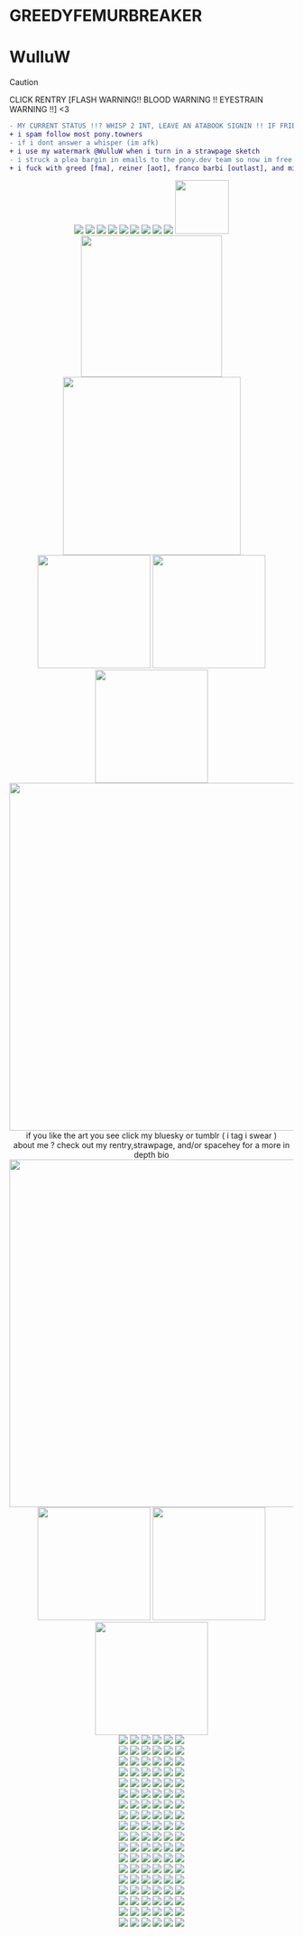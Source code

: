 # GREEDYFEMURBREAKER
# WulluW
> [!CAUTION]
> CLICK RENTRY [FLASH WARNING!! BLOOD WARNING !! EYESTRAIN WARNING !!] <3
```diff
- MY CURRENT STATUS !!? WHISP 2 INT, LEAVE AN ATABOOK SIGNIN !! IF FRIEND DISCORD MESSAGE ME !!!
+ i spam follow most pony.towners
- if i dont answer a whisper (im afk)
+ i use my watermark @WulluW when i turn in a strawpage sketch
- i struck a plea bargin in emails to the pony.dev team so now im free from 15 min afk disconnect hell !
+ i fuck with greed [fma], reiner [aot], franco barbi [outlast], and miles upshur [outlast] if you fuck with em too hit me up
```

 <div align="center">
  <img src="https://file.garden/Zn4VyXfEdAHVeqaq/pixels/sega.gif">
  <img src="https://file.garden/Zn4VyXfEdAHVeqaq/pixels/steam.gif">
  <img src="https://file.garden/Zn4VyXfEdAHVeqaq/pixels/playstation.gif">
  <img src="https://file.garden/Zn4VyXfEdAHVeqaq/pixels/xbox.jpg">
  <img src="https://file.garden/Zn4VyXfEdAHVeqaq/pixels/n64.png">
  <img src="https://file.garden/Zn4VyXfEdAHVeqaq/pixels/wii.png">
  <img src="https://file.garden/Zn4VyXfEdAHVeqaq/pixels/3ds.png">
 <img src="https://file.garden/Zn4VyXfEdAHVeqaq/pixels/gameboy.png">
  <img src="https://file.garden/Zn4VyXfEdAHVeqaq/pixels/supermonkeyball.png">
  <img src="https://file.garden/Zn4VyXfEdAHVeqaq/pixels/i-leave-bite-marks.gif" width="95">
</div>
 

<div align="center">
  <img src="https://file.garden/Zn4VyXfEdAHVeqaq/pixels/vampdivider.gif" width="250">
</div>

<div align="center">
  <img src="https://cdn.bsky.app/img/feed_thumbnail/plain/did:plc:g5gdpowrvjzkx3axh5nch3fy/bafkreiafgmtqn5t3oeisvn5xodaxmcupex7erfwqvj737koj4vuje2n3xa@jpeg" width="315">
</div>

<div align="center">
  <img src="https://cdn.bsky.app/img/feed_fullsize/plain/did:plc:g5gdpowrvjzkx3axh5nch3fy/bafkreihq47xahmsfwf6roklf7iq2pbmzvn74ghzt4y5mv4jz4nau2d5i5m@jpeg" width="200">
 <img src="https://cdn.bsky.app/img/feed_thumbnail/plain/did:plc:g5gdpowrvjzkx3axh5nch3fy/bafkreighcmtlsqsm2zzpvct6vj77atpettknzim6wccrn4f46dhbgd2ysi@jpeg" width="200">
  <img src="https://cdn.bsky.app/img/feed_fullsize/plain/did:plc:g5gdpowrvjzkx3axh5nch3fy/bafkreiaicxl636occcrhlaasxhe26jkaqcacxznjkscizanr4u5hx2jhzi@jpeg" width="200">
</div>

<div align="center">
  <img src="https://file.garden/Zn4VyXfEdAHVeqaq/pixels/Tumblr_l_56712078660918.gif" width="615">
</div>
<div align="center"> if you like the art you see click my bluesky or tumblr ( i tag i swear )
</div>
<div align="center">  about me ?  check out my rentry,strawpage, and/or spacehey for a more in depth bio
</div>
<div align="center">
  <img src="https://file.garden/Zn4VyXfEdAHVeqaq/pixels/Tumblr_l_56712078660918.gif" width="615">
</div>


<div align="center">
 <img src="https://64.media.tumblr.com/bb1f8b45ae2c545673e28f6f389797cc/917b6385ee3ec77e-1f/s1280x1920/6972f9cd52a7b90b02eb0af299003d3036b40626.pnj" width="200"> <img src="https://64.media.tumblr.com/b4440628ccca21becb173e792a99f989/48939d5a6b3a5d33-4b/s1280x1920/f606ceb2dc6510cc4722c82406573939d245aa5e.pnj" width="200"> <img src="https://64.media.tumblr.com/b11663ffdba2be6b5e276ce32d331e97/cb720683897f517d-6a/s640x960/fe048811278bfefa0de33df1b34d3a7b3bb7b361.pnj" width="200">
</div>



<div align="center">
  <img src="https://file.garden/Zn4VyXfEdAHVeqaq/stamps/Tumblr_l_175551899450694.gif">
  <img src="https://file.garden/Zn4VyXfEdAHVeqaq/stamps/Tumblr_l_175597397070696.gif">
  <img src="https://file.garden/Zn4VyXfEdAHVeqaq/stamps/Tumblr_l_175528637420462.gif">
  <img src="https://file.garden/Zn4VyXfEdAHVeqaq/stamps/Tumblr_l_175556838883848.gif">
  <img src="https://file.garden/Zn4VyXfEdAHVeqaq/stamps/Tumblr_l_175525061804154.gif">
  <img src="https://file.garden/Zn4VyXfEdAHVeqaq/stamps/Tumblr_l_175604749390312.gif">
</div>

<div align="center">
  <img src="https://file.garden/Zn4VyXfEdAHVeqaq/stamps/Tumblr_l_175618142737775.gif">
  <img src="https://file.garden/Zn4VyXfEdAHVeqaq/stamps/Tumblr_l_175615491819544.gif">
  <img src="https://file.garden/Zn4VyXfEdAHVeqaq/stamps/Tumblr_l_175594633291619.gif">
  <img src="https://file.garden/Zn4VyXfEdAHVeqaq/stamps/Tumblr_l_175599481742697.gif">
  <img src="https://file.garden/Zn4VyXfEdAHVeqaq/stamps/Tumblr_l_175466783641689.gif">
  <img src="https://file.garden/Zn4VyXfEdAHVeqaq/stamps/Tumblr_l_175610303359851.gif">
</div>

<div align="center">
  <img src="https://file.garden/Zn4VyXfEdAHVeqaq/stamps/Tumblr_l_175607481637159.gif">
  <img src="https://file.garden/Zn4VyXfEdAHVeqaq/stamps/Tumblr_l_175549705349155.gif">
  <img src="https://file.garden/Zn4VyXfEdAHVeqaq/stamps/Tumblr_l_175602649540851.gif">
  <img src="https://file.garden/Zn4VyXfEdAHVeqaq/stamps/Tumblr_l_175459920664765.gif">
  <img src="https://file.garden/Zn4VyXfEdAHVeqaq/stamps/Tumblr_l_175456519441380.gif">
  <img src="https://file.garden/Zn4VyXfEdAHVeqaq/stamps/Tumblr_l_175452663426303.gif">
</div>
 
<div align="center">
  <img src="https://file.garden/Zn4VyXfEdAHVeqaq/stamps/Tumblr_l_175465303122996.gif">
  <img src="https://file.garden/Zn4VyXfEdAHVeqaq/stamps/Tumblr_l_175554019142001.gif">
  <img src="https://file.garden/Zn4VyXfEdAHVeqaq/stamps/Tumblr_l_175558892401156.gif">
  <img src="https://file.garden/Zn4VyXfEdAHVeqaq/stamps/Tumblr_l_175547102645463.gif">
  <img src="https://file.garden/Zn4VyXfEdAHVeqaq/stamps/Tumblr_l_56888440239005.gif">
  <img src="https://file.garden/Zn4VyXfEdAHVeqaq/stamps/Tumblr_l_58255114771702.gif">
</div>

<div align="center">
 <img src="https://file.garden/Zn4VyXfEdAHVeqaq/stamps/Tumblr_l_57103009320634.gif">
  <img src="https://file.garden/Zn4VyXfEdAHVeqaq/stamps/Tumblr_l_57078809927632.gif">
  <img src="https://file.garden/Zn4VyXfEdAHVeqaq/stamps/Tumblr_l_57114648546480.gif">
  <img src="https://file.garden/Zn4VyXfEdAHVeqaq/stamps/Tumblr_l_57084504899402.gif">
  <img src="https://file.garden/Zn4VyXfEdAHVeqaq/stamps/Tumblr_l_58244643288317.gif">
  <img src="https://file.garden/Zn4VyXfEdAHVeqaq/stamps/Tumblr_l_58258514390472.gif">
</div>

<div align="center">
  <img src="https://file.garden/Zn4VyXfEdAHVeqaq/stamps/Tumblr_l_56763381631690.gif">
  <img src="https://file.garden/Zn4VyXfEdAHVeqaq/stamps/Tumblr_l_58406626666788.gif">
  <img src="https://file.garden/Zn4VyXfEdAHVeqaq/stamps/Tumblr_l_57073209110478.gif">
  <img src="https://file.garden/Zn4VyXfEdAHVeqaq/stamps/Tumblr_l_57227401135718.gif">
  <img src="https://file.garden/Zn4VyXfEdAHVeqaq/stamps/Tumblr_l_56855829506465.gif">
  <img src="https://file.garden/Zn4VyXfEdAHVeqaq/stamps/Tumblr_l_58390924230556.gif">
</div>

<div align="center">
  <img src="https://file.garden/Zn4VyXfEdAHVeqaq/stamps/Tumblr_l_58397735071172.gif">
  <img src="https://file.garden/Zn4VyXfEdAHVeqaq/stamps/Tumblr_l_12658106256523.gif">
  <img src="https://file.garden/Zn4VyXfEdAHVeqaq/stamps/Tumblr_l_40485660689643.gif">
  <img src="https://file.garden/Zn4VyXfEdAHVeqaq/stamps/wowie.gif">
  <img src="https://file.garden/Zn4VyXfEdAHVeqaq/stamps/regular%20show.gif">
  <img src="https://file.garden/Zn4VyXfEdAHVeqaq/stamps/UPBSIyT%20-%20Imgur.gif">
</div>

<div align="center">
  <img src="https://file.garden/Zn4VyXfEdAHVeqaq/stamps/imnEPqb%20-%20Imgur.gif">
  <img src="https://file.garden/Zn4VyXfEdAHVeqaq/stamps/SRRah2p%20-%20Imgur.gif">
  <img src="https://file.garden/Zn4VyXfEdAHVeqaq/stamps/WFeaLWX%20-%20Imgur.gif">
  <img src="https://file.garden/Zn4VyXfEdAHVeqaq/stamps/fbAtbun%20-%20Imgur.gif">
  <img src="https://file.garden/Zn4VyXfEdAHVeqaq/stamps/1kbaDrI%20-%20Imgur.gif">
  <img src="https://file.garden/Zn4VyXfEdAHVeqaq/stamps/zLcYwF4%20-%20Imgur.gif">
</div>

<div align="center">
  <img src="https://file.garden/Zn4VyXfEdAHVeqaq/stamps/water%20stamp.gif">
  <img src="https://file.garden/Zn4VyXfEdAHVeqaq/stamps/XfHTZjq%20-%20Imgur.gif">
  <img src="https://file.garden/Zn4VyXfEdAHVeqaq/stamps/q14Xmm2%20-%20Imgur.gif">
  <img src="https://file.garden/Zn4VyXfEdAHVeqaq/stamps/5GA6i4p%20-%20Imgur.gif">
  <img src="https://file.garden/Zn4VyXfEdAHVeqaq/stamps/9K2GAqu%20-%20Imgur.gif">
  <img src="https://file.garden/Zn4VyXfEdAHVeqaq/stamps/qTgHnYi%20-%20Imgur.gif">
</div>

<div align="center">
  <img src="https://file.garden/Zn4VyXfEdAHVeqaq/stamps/Y5e6N9M%20-%20Imgur.gif">
  <img src="https://file.garden/Zn4VyXfEdAHVeqaq/stamps/FR2O7EM%20-%20Imgur.gif">
  <img src="https://file.garden/Zn4VyXfEdAHVeqaq/stamps/ZWI2ldb%20-%20Imgur.gif">
  <img src="https://file.garden/Zn4VyXfEdAHVeqaq/stamps/danckity.gif">
  <img src="https://file.garden/Zn4VyXfEdAHVeqaq/stamps/okamirunning.gif">
  <img src="https://file.garden/Zn4VyXfEdAHVeqaq/stamps/dancinkittycat.gif">
</div>

<div align="center">
  <img src="https://file.garden/Zn4VyXfEdAHVeqaq/stamps/mayaviolence.gif">
  <img src="https://file.garden/Zn4VyXfEdAHVeqaq/stamps/gameboy.gif">
  <img src="https://file.garden/Zn4VyXfEdAHVeqaq/stamps/ilovesnacking.gif">
  <img src="https://file.garden/Zn4VyXfEdAHVeqaq/stamps/pokemonblack.gif">
  <img src="https://file.garden/Zn4VyXfEdAHVeqaq/stamps/3ds.gif">
  <img src="https://file.garden/Zn4VyXfEdAHVeqaq/stamps/phoenixcoffee.gif">
</div>

<div align="center">
  <img src="https://file.garden/Zn4VyXfEdAHVeqaq/stamps/dragonlover.gif">
  <img src="https://file.garden/Zn4VyXfEdAHVeqaq/stamps/wii.gif">
  <img src="https://file.garden/Zn4VyXfEdAHVeqaq/stamps/Tumblr_l_175468601114996.jpg">
  <img src="https://file.garden/Zn4VyXfEdAHVeqaq/stamps/Tumblr_l_175659337353700.jpg">
  <img src="https://file.garden/Zn4VyXfEdAHVeqaq/stamps/Tumblr_l_175470129424458.jpg">
  <img src="https://file.garden/Zn4VyXfEdAHVeqaq/stamps/Tumblr_l_175471938700766.jpg">
</div>

<div align="center">
  <img src="https://file.garden/Zn4VyXfEdAHVeqaq/stamps/Tumblr_l_175478683290074.jpg">
  <img src="https://file.garden/Zn4VyXfEdAHVeqaq/stamps/Tumblr_l_175661534164854.jpg">
  <img src="https://file.garden/Zn4VyXfEdAHVeqaq/stamps/Tumblr_l_175657167670623.jpg">
  <img src="https://file.garden/Zn4VyXfEdAHVeqaq/stamps/Tumblr_l_175663090593700.jpg">
  <img src="https://file.garden/Zn4VyXfEdAHVeqaq/stamps/tumblr_dc0abd67ff11656a03805536fe1b4770_f19d1096_100.jpg">
  <img src="https://file.garden/Zn4VyXfEdAHVeqaq/stamps/tumblr_bc4557b0e4d2f0ea6ee12f16a132290a_d452df1f_100.jpg">
</div>

<div align="center">
  <img src="https://file.garden/Zn4VyXfEdAHVeqaq/stamps/Tumblr_l_58238007584701.jpg">
  <img src="https://file.garden/Zn4VyXfEdAHVeqaq/stamps/Tumblr_l_56871668866081.jpg">
  <img src="https://file.garden/Zn4VyXfEdAHVeqaq/stamps/Tumblr_l_58099104880616.jpg">
  <img src="https://file.garden/Zn4VyXfEdAHVeqaq/stamps/Tumblr_l_56882531391082.jpg">
  <img src="https://file.garden/Zn4VyXfEdAHVeqaq/stamps/Tumblr_l_58471060086869.jpg">
  <img src="https://file.garden/Zn4VyXfEdAHVeqaq/stamps/Tumblr_l_58233975698163.jpg">
</div>

<div align="center">
  <img src="https://file.garden/Zn4VyXfEdAHVeqaq/stamps/Tumblr_l_57339941214725.jpg">
  <img src="https://file.garden/Zn4VyXfEdAHVeqaq/stamps/Tumblr_l_58250721229010.jpg">
  <img src="https://file.garden/Zn4VyXfEdAHVeqaq/stamps/Tumblr_l_57337653507032.jpg">
  <img src="https://file.garden/Zn4VyXfEdAHVeqaq/stamps/Tumblr_l_58395032907788.jpg">
  <img src="https://file.garden/Zn4VyXfEdAHVeqaq/stamps/Tumblr_l_58247231033856.jpg">
  <img src="https://file.garden/Zn4VyXfEdAHVeqaq/stamps/Tumblr_l_58387525916326.jpg">
</div>

<div align="center">
  <img src="https://file.garden/Zn4VyXfEdAHVeqaq/stamps/Tumblr_l_58443280833867.jpg">
  <img src="https://file.garden/Zn4VyXfEdAHVeqaq/stamps/hX0UevK%20-%20Imgur.jpg">
  <img src="https://file.garden/Zn4VyXfEdAHVeqaq/stamps/TKCwi44%20-%20Imgur.jpg">
  <img src="https://file.garden/Zn4VyXfEdAHVeqaq/stamps/sG8QX6C%20-%20Imgur.jpg">
  <img src="https://file.garden/Zn4VyXfEdAHVeqaq/stamps/burntout.jpg">
  <img src="https://file.garden/Zn4VyXfEdAHVeqaq/stamps/ttr1KQJ%20-%20Imgur.png">
</div>

<div align="center">
  <img src="https://file.garden/Zn4VyXfEdAHVeqaq/stamps/0qHnIUg%20-%20Imgur.png">
  <img src="https://file.garden/Zn4VyXfEdAHVeqaq/stamps/tS3ec4b%20-%20Imgur.png">
  <img src="https://file.garden/Zn4VyXfEdAHVeqaq/stamps/l6sM7xP%20-%20Imgur.png">
  <img src="https://file.garden/Zn4VyXfEdAHVeqaq/stamps/KT2yq0p%20-%20Imgur.png">
  <img src="https://file.garden/Zn4VyXfEdAHVeqaq/stamps/vD1E33V%20-%20Imgur.png">
  <img src="https://file.garden/Zn4VyXfEdAHVeqaq/stamps/jdzpUSB%20-%20Imgur.png">
</div>

<div align="center">
  <img src="https://file.garden/Zn4VyXfEdAHVeqaq/stamps/MM0GlDv%20-%20Imgur.png">
  <img src="https://file.garden/Zn4VyXfEdAHVeqaq/stamps/theythemfish.png">
  <img src="https://file.garden/Zn4VyXfEdAHVeqaq/stamps/piccoloburgerking.png">
  <img src="https://file.garden/Zn4VyXfEdAHVeqaq/stamps/man.png">
  <img src="https://file.garden/Zn4VyXfEdAHVeqaq/stamps/tailsgetstrolled.png">
  <img src="https://file.garden/Zn4VyXfEdAHVeqaq/stamps/propaganda.png">
</div>


